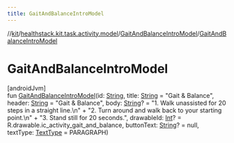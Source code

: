```yaml
---
title: GaitAndBalanceIntroModel
---
```

//[kit](../../../index.html)/[healthstack.kit.task.activity.model](../index.html)/[GaitAndBalanceIntroModel](index.html)/[GaitAndBalanceIntroModel](-gait-and-balance-intro-model.html)



# GaitAndBalanceIntroModel



[androidJvm]\
fun [GaitAndBalanceIntroModel](-gait-and-balance-intro-model.html)(id: [String](https://kotlinlang.org/api/latest/jvm/stdlib/kotlin/-string/index.html), title: [String](https://kotlinlang.org/api/latest/jvm/stdlib/kotlin/-string/index.html) = &quot;Gait &amp; Balance&quot;, header: [String](https://kotlinlang.org/api/latest/jvm/stdlib/kotlin/-string/index.html) = &quot;Gait &amp; Balance&quot;, body: [String](https://kotlinlang.org/api/latest/jvm/stdlib/kotlin/-string/index.html)? = &quot;1. Walk unassisted for 20 steps in a straight line.\n&quot; +
        &quot;2. Turn around and walk back to your starting point.\n&quot; +
        &quot;3. Stand still for 20 seconds.&quot;, drawableId: [Int](https://kotlinlang.org/api/latest/jvm/stdlib/kotlin/-int/index.html)? = R.drawable.ic_activity_gait_and_balance, buttonText: [String](https://kotlinlang.org/api/latest/jvm/stdlib/kotlin/-string/index.html)? = null, textType: [TextType](../../healthstack.kit.ui/-text-type/index.html) = PARAGRAPH)




